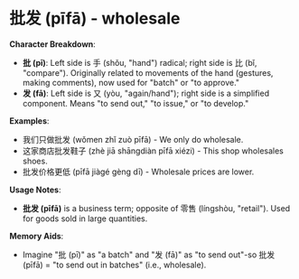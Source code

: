 # **批发 (pīfā) - wholesale**

**Character Breakdown**:  
- **批 (pī)**: Left side is 手 (shǒu, "hand") radical; right side is 比 (bǐ, "compare"). Originally related to movements of the hand (gestures, making comments), now used for "batch" or "to approve."  
- **发 (fā)**: Left side is 又 (yòu, "again/hand"); right side is a simplified component. Means "to send out," "to issue," or "to develop."

**Examples**:  
- 我们只做批发 (wǒmen zhǐ zuò pīfā) - We only do wholesale.  
- 这家商店批发鞋子 (zhè jiā shāngdiàn pīfā xiézi) - This shop wholesales shoes.  
- 批发价格更低 (pīfā jiàgé gèng dī) - Wholesale prices are lower.

**Usage Notes**:  
- **批发 (pīfā)** is a business term; opposite of 零售 (língshòu, "retail"). Used for goods sold in large quantities.

**Memory Aids**:  
- Imagine "批 (pī)" as "a batch" and "发 (fā)" as "to send out"-so 批发 (pīfā) = "to send out in batches" (i.e., wholesale).